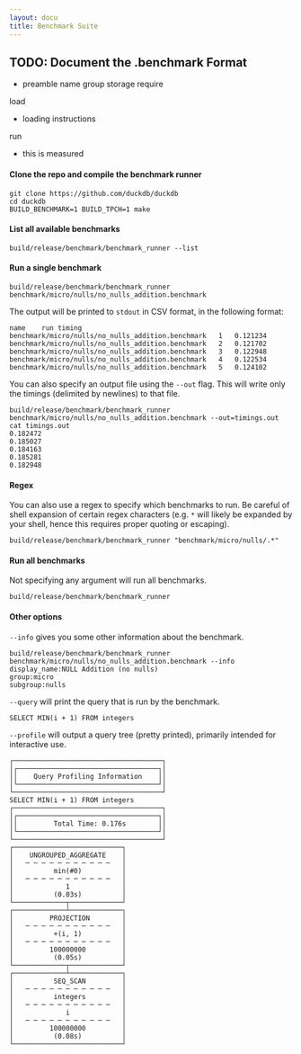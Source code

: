 ```yaml
---
layout: docu
title: Benchmark Suite
---
```


## TODO: Document the .benchmark Format

- preamble
name
group
storage
require

load
- loading instructions

run
- this is measured



#### Clone the repo and compile the benchmark runner

```
git clone https://github.com/duckdb/duckdb
cd duckdb
BUILD_BENCHMARK=1 BUILD_TPCH=1 make
```

#### List all available benchmarks
`build/release/benchmark/benchmark_runner --list`

#### Run a single benchmark
`build/release/benchmark/benchmark_runner benchmark/micro/nulls/no_nulls_addition.benchmark`

The output will be printed to `stdout` in CSV format, in the following format:

```
name	run	timing
benchmark/micro/nulls/no_nulls_addition.benchmark	1	0.121234
benchmark/micro/nulls/no_nulls_addition.benchmark	2	0.121702
benchmark/micro/nulls/no_nulls_addition.benchmark	3	0.122948
benchmark/micro/nulls/no_nulls_addition.benchmark	4	0.122534
benchmark/micro/nulls/no_nulls_addition.benchmark	5	0.124102
```

You can also specify an output file using the `--out` flag. This will write only the timings (delimited by newlines) to that file.

```
build/release/benchmark/benchmark_runner benchmark/micro/nulls/no_nulls_addition.benchmark --out=timings.out
cat timings.out
0.182472
0.185027
0.184163
0.185281
0.182948
```

#### Regex
You can also use a regex to specify which benchmarks to run. Be careful of shell expansion of certain regex characters (e.g. `*` will likely be expanded by your shell, hence this requires proper quoting or escaping).

`build/release/benchmark/benchmark_runner "benchmark/micro/nulls/.*" `

#### Run all benchmarks
Not specifying any argument will run all benchmarks.

`build/release/benchmark/benchmark_runner`

#### Other options
`--info` gives you some other information about the benchmark.

```
build/release/benchmark/benchmark_runner benchmark/micro/nulls/no_nulls_addition.benchmark --info
display_name:NULL Addition (no nulls)
group:micro
subgroup:nulls
```

`--query` will print the query that is run by the benchmark.

```
SELECT MIN(i + 1) FROM integers
```

`--profile` will output a query tree (pretty printed), primarily intended for interactive use.

```
┌─────────────────────────────────────┐
│┌───────────────────────────────────┐│
││    Query Profiling Information    ││
│└───────────────────────────────────┘│
└─────────────────────────────────────┘
SELECT MIN(i + 1) FROM integers
┌─────────────────────────────────────┐
│┌───────────────────────────────────┐│
││         Total Time: 0.176s        ││
│└───────────────────────────────────┘│
└─────────────────────────────────────┘
┌───────────────────────────┐
│    UNGROUPED_AGGREGATE    │
│   ─ ─ ─ ─ ─ ─ ─ ─ ─ ─ ─   │
│          min(#0)          │
│   ─ ─ ─ ─ ─ ─ ─ ─ ─ ─ ─   │
│             1             │
│          (0.03s)          │
└─────────────┬─────────────┘
┌─────────────┴─────────────┐
│         PROJECTION        │
│   ─ ─ ─ ─ ─ ─ ─ ─ ─ ─ ─   │
│          +(i, 1)          │
│   ─ ─ ─ ─ ─ ─ ─ ─ ─ ─ ─   │
│         100000000         │
│          (0.05s)          │
└─────────────┬─────────────┘
┌─────────────┴─────────────┐
│          SEQ_SCAN         │
│   ─ ─ ─ ─ ─ ─ ─ ─ ─ ─ ─   │
│          integers         │
│   ─ ─ ─ ─ ─ ─ ─ ─ ─ ─ ─   │
│             i             │
│   ─ ─ ─ ─ ─ ─ ─ ─ ─ ─ ─   │
│         100000000         │
│          (0.08s)          │
└───────────────────────────┘
```

